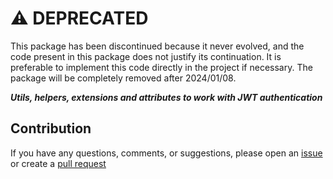 # :warning: DEPRECATED

This package has been discontinued because it never evolved, and the code present in this package does not justify its continuation. It is preferable to implement this code directly in the project if necessary. The package will be completely removed after 2024/01/08.

***Utils, helpers, extensions and attributes to work with JWT authentication***

## Contribution

If you have any questions, comments, or suggestions, please open an [issue](https://github.com/TechNobre/PowerUtils.AspNetCore.Authentication.JwtBearer/issues/new/choose) or create a [pull request](https://github.com/TechNobre/PowerUtils.AspNetCore.Authentication.JwtBearer/compare)
